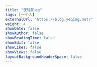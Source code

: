 ```yaml
---
title: "夜轻Blog"
tags: [一个人]
externalUrl: "https://blog.yeqing.net/"
weight: 4
showDate: false
showAuthor: false
showReadingTime: false
showEdit: false
showLikes: false
showViews: false
layoutBackgroundHeaderSpace: false
---
```

